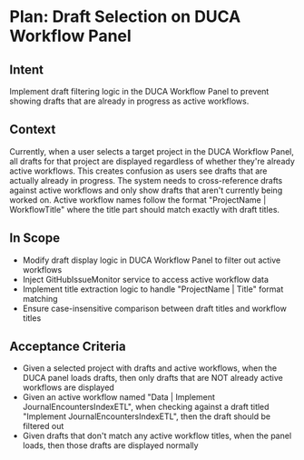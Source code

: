 # Plan: Draft Selection on DUCA Workflow Panel

## Intent  
Implement draft filtering logic in the DUCA Workflow Panel to prevent showing drafts that are already in progress as active workflows.

## Context  
Currently, when a user selects a target project in the DUCA Workflow Panel, all drafts for that project are displayed regardless of whether they're already active workflows. This creates confusion as users see drafts that are actually already in progress. The system needs to cross-reference drafts against active workflows and only show drafts that aren't currently being worked on. Active workflow names follow the format "ProjectName | WorkflowTitle" where the title part should match exactly with draft titles.

## In Scope  
- Modify draft display logic in DUCA Workflow Panel to filter out active workflows
- Inject GitHubIssueMonitor service to access active workflow data
- Implement title extraction logic to handle "ProjectName | Title" format matching
- Ensure case-insensitive comparison between draft titles and workflow titles

## Acceptance Criteria  
- Given a selected project with drafts and active workflows, when the DUCA panel loads drafts, then only drafts that are NOT already active workflows are displayed
- Given an active workflow named "Data | Implement JournalEncountersIndexETL", when checking against a draft titled "Implement JournalEncountersIndexETL", then the draft should be filtered out
- Given drafts that don't match any active workflow titles, when the panel loads, then those drafts are displayed normally